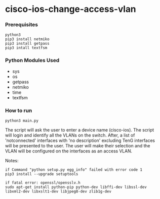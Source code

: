 # cisco-ios-change-access-vlan

### Prerequisites
```
python3
pip3 install netmiko
pip3 install getpass
pip3 intall textfsm
```

### Python Modules Used
 - sys
 - os
 - getpass
 - netmiko
 - time
 - textfsm
 
### How to run
```
python3 main.py
```
The script will ask the user to enter a device name (cisco-ios). The script will login and identify all the VLANs on the switch. After, a list of 'notconnected' interfaces with 'no description' excluding TenG interfaces will be presented to the user. The user will make their selection and the VLAN will be configured on the interfaces as an access VLAN.

Notes:
```
if Command "python setup.py egg_info" failed with error code 1
pip3 install --upgrade setuptools

if fatal error: openssl/opensslv.h
sudo apt-get install python-pip python-dev libffi-dev libssl-dev libxml2-dev libxslt1-dev libjpeg8-dev zlib1g-dev
```
